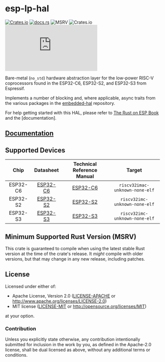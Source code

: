 # esp-lp-hal

[![Crates.io](https://img.shields.io/crates/v/esp-lp-hal?labelColor=1C2C2E&color=C96329&logo=Rust&style=flat-square)](https://crates.io/crates/esp-lp-hal)
[![docs.rs](https://img.shields.io/docsrs/esp-lp-hal?labelColor=1C2C2E&color=C96329&logo=rust&style=flat-square)](https://docs.espressif.com/projects/rust/esp-lp-hal/latest/)
![MSRV](https://img.shields.io/badge/MSRV-1.84-blue?labelColor=1C2C2E&style=flat-square)
![Crates.io](https://img.shields.io/crates/l/esp-lp-hal?labelColor=1C2C2E&style=flat-square)
[![Matrix](https://img.shields.io/matrix/esp-rs:matrix.org?label=join%20matrix&labelColor=1C2C2E&color=BEC5C9&logo=matrix&style=flat-square)](https://matrix.to/#/#esp-rs:matrix.org)

Bare-metal (`no_std`) hardware abstraction layer for the low-power RISC-V coprocessors found in the ESP32-C6, ESP32-S2, and ESP32-S3 from Espressif.

Implements a number of blocking and, where applicable, async traits from the various packages in the [embedded-hal] repository.

For help getting started with this HAL, please refer to [The Rust on ESP Book] and the [documentation].

[embedded-hal]: https://docs.rs/embedded-hal/latest/embedded_hal/
[the rust on esp book]: https://docs.esp-rs.org/book/

## [Documentation](https://docs.espressif.com/projects/rust/esp-lp-hal/latest/)

## Supported Devices

|   Chip   |        Datasheet         | Technical Reference Manual |             Target             |
| :------: | :----------------------: | :------------------------: | :----------------------------: |
| ESP32-C6 | [ESP32-C6][c6-datasheet] |     [ESP32-C6][c6-trm]     | `riscv32imac-unknown-none-elf` |
| ESP32-S2 | [ESP32-S2][s2-datasheet] |     [ESP32-S2][s2-trm]     | `riscv32imc-unknown-none-elf`  |
| ESP32-S3 | [ESP32-S3][s3-datasheet] |     [ESP32-S3][s3-trm]     | `riscv32imc-unknown-none-elf`  |

[c6-datasheet]: https://www.espressif.com/sites/default/files/documentation/esp32-c6_datasheet_en.pdf
[s2-datasheet]: https://www.espressif.com/sites/default/files/documentation/esp32-s2_datasheet_en.pdf
[s3-datasheet]: https://www.espressif.com/sites/default/files/documentation/esp32-s3_datasheet_en.pdf
[c6-trm]: https://www.espressif.com/sites/default/files/documentation/esp32-c6_technical_reference_manual_en.pdf
[s2-trm]: https://www.espressif.com/sites/default/files/documentation/esp32-s2_technical_reference_manual_en.pdf
[s3-trm]: https://www.espressif.com/sites/default/files/documentation/esp32-s3_technical_reference_manual_en.pdf

## Minimum Supported Rust Version (MSRV)

This crate is guaranteed to compile when using the latest stable Rust version at the time of the crate's release. It _might_ compile with older versions, but that may change in any new release, including patches.

## License

Licensed under either of:

- Apache License, Version 2.0 ([LICENSE-APACHE](../LICENSE-APACHE) or http://www.apache.org/licenses/LICENSE-2.0)
- MIT license ([LICENSE-MIT](../LICENSE-MIT) or http://opensource.org/licenses/MIT)

at your option.

### Contribution

Unless you explicitly state otherwise, any contribution intentionally submitted for inclusion in
the work by you, as defined in the Apache-2.0 license, shall be dual licensed as above, without
any additional terms or conditions.
